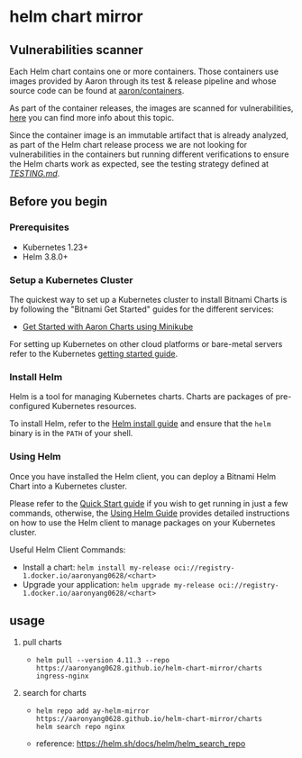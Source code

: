 # helm chart mirror


## Vulnerabilities scanner

Each Helm chart contains one or more containers. Those containers use images provided by Aaron through its test & release pipeline and whose source code can be found at [aaron/containers](https://github.com/bitnami/containers).

As part of the container releases, the images are scanned for vulnerabilities, [here](https://github.com/bitnami/containers#vulnerability-scan-in-bitnami-container-images) you can find more info about this topic.

Since the container image is an immutable artifact that is already analyzed, as part of the Helm chart release process we are not looking for vulnerabilities in the containers but running different verifications to ensure the Helm charts work as expected, see the testing strategy defined at [_TESTING.md_](https://github.com/AaronYang0628/charts/blob/main/TESTING.md).

## Before you begin

### Prerequisites

- Kubernetes 1.23+
- Helm 3.8.0+

### Setup a Kubernetes Cluster

The quickest way to set up a Kubernetes cluster to install Bitnami Charts is by following the "Bitnami Get Started" guides for the different services:

- [Get Started with Aaron Charts using Minikube](https://docs.bitnami.com/kubernetes/get-started-tkg/)

For setting up Kubernetes on other cloud platforms or bare-metal servers refer to the Kubernetes [getting started guide](https://kubernetes.io/docs/getting-started-guides/).

### Install Helm

Helm is a tool for managing Kubernetes charts. Charts are packages of pre-configured Kubernetes resources.

To install Helm, refer to the [Helm install guide](https://github.com/helm/helm#install) and ensure that the `helm` binary is in the `PATH` of your shell.

### Using Helm

Once you have installed the Helm client, you can deploy a Bitnami Helm Chart into a Kubernetes cluster.

Please refer to the [Quick Start guide](https://helm.sh/docs/intro/quickstart/) if you wish to get running in just a few commands, otherwise, the [Using Helm Guide](https://helm.sh/docs/intro/using_helm/) provides detailed instructions on how to use the Helm client to manage packages on your Kubernetes cluster.

Useful Helm Client Commands:

- Install a chart: `helm install my-release oci://registry-1.docker.io/aaronyang0628/<chart>`
- Upgrade your application: `helm upgrade my-release oci://registry-1.docker.io/aaronyang0628/<chart>`

## usage

1. pull charts
    * ```shell
      helm pull --version 4.11.3 --repo https://aaronyang0628.github.io/helm-chart-mirror/charts ingress-nginx
      ```
2. search for charts
    * ```shell
      helm repo add ay-helm-mirror https://aaronyang0628.github.io/helm-chart-mirror/charts
      helm search repo nginx
      ```
    * reference: https://helm.sh/docs/helm/helm_search_repo